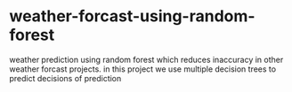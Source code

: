 # weather-forcast-using-random-forest
weather prediction using random forest which reduces inaccuracy in other weather forcast projects.  in this project we use multiple decision trees to predict decisions of prediction 
